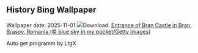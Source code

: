 ## History Bing Wallpaper
Wallpaper date: 2025-11-01
![](https://www.bing.com/th?id=OHR.BranCastle_EN-US5914201029_UHD.jpg&w=1000)Download: [Entrance of Bran Castle in Bran, Brașov, Romania (© blue sky in my pocket/Getty Images)](https://www.bing.com/th?id=OHR.BranCastle_EN-US5914201029_UHD.jpg)

Auto get programm by LtgX
